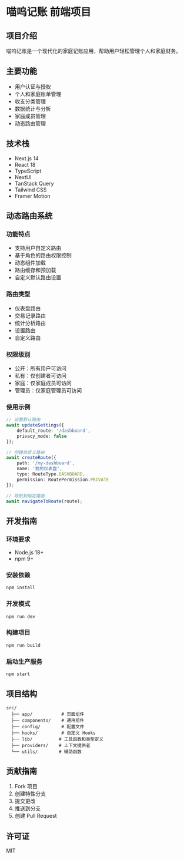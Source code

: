 # 喵呜记账 前端项目

## 项目介绍

喵呜记账是一个现代化的家庭记账应用，帮助用户轻松管理个人和家庭财务。

## 主要功能

- 用户认证与授权
- 个人和家庭账单管理
- 收支分类管理
- 数据统计与分析
- 家庭成员管理
- 动态路由管理

## 技术栈

- Next.js 14
- React 18
- TypeScript
- NextUI
- TanStack Query
- Tailwind CSS
- Framer Motion

## 动态路由系统

### 功能特点

- 支持用户自定义路由
- 基于角色的路由权限控制
- 动态组件加载
- 路由缓存和预加载
- 自定义默认路由设置

### 路由类型

- 仪表盘路由
- 交易记录路由
- 统计分析路由
- 设置路由
- 自定义路由

### 权限级别

- 公开：所有用户可访问
- 私有：仅创建者可访问
- 家庭：仅家庭成员可访问
- 管理员：仅家庭管理员可访问

### 使用示例

```typescript
// 设置默认路由
await updateSettings({
    default_route: '/dashboard',
    privacy_mode: false
});

// 创建自定义路由
await createRoute({
    path: '/my-dashboard',
    name: '我的仪表盘',
    type: RouteType.DASHBOARD,
    permission: RoutePermission.PRIVATE
});

// 导航到指定路由
await navigateToRoute(route);
```

## 开发指南

### 环境要求

- Node.js 18+
- npm 9+

### 安装依赖

```bash
npm install
```

### 开发模式

```bash
npm run dev
```

### 构建项目

```bash
npm run build
```

### 启动生产服务

```bash
npm start
```

## 项目结构

```
src/
  ├── app/           # 页面组件
  ├── components/    # 通用组件
  ├── config/        # 配置文件
  ├── hooks/         # 自定义 Hooks
  ├── lib/          # 工具函数和类型定义
  ├── providers/    # 上下文提供者
  └── utils/        # 辅助函数
```

## 贡献指南

1. Fork 项目
2. 创建特性分支
3. 提交更改
4. 推送到分支
5. 创建 Pull Request

## 许可证

MIT 